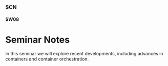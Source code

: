 ### $CN
#### $W08

# Seminar Notes

In this seminar we will explore recent developments, including advances in containers and container orchestration.
